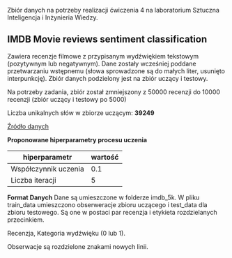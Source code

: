 Zbiór danych na potrzeby realizacji ćwiczenia 4 na laboratorium Sztuczna Inteligencja i Inżynieria Wiedzy.

## IMDB Movie reviews sentiment classification
Zawiera recenzje filmowe z przypisanym wydźwiękiem tekstowym (pozytywnym lub negatywnym). 
Dane zostały wcześniej poddane przetwarzaniu wstępnemu (słowa sprowadzone są do małych liter, usunięto interpunkcję). 
Zbiór danych podzielony jest na zbiór uczący i testowy.

Na potrzeby zadania, zbiór został zmniejszony z 50000 recenzji do 10000 recenzji (zbiór uczący i testowy po 5000)

Liczba unikalnych słów w zbiorze uczącym: **39249**

[Źródło danych](https://keras.io/datasets/#imdb-movie-reviews-sentiment-classification)


**Proponowane hiperparametry procesu uczenia**

hiperparametr | wartość
-------- | -------
Współczynnik uczenia | 0.1
Liczba iteracji | 5

**Format Danych**
Dane są umieszczone w folderze imdb_5k. 
W pliku train_data umieszczono obserweracje zbioru uczącego i test_data dla zbioru testowego. 
Są one w postaci par recenzja i etykieta rozdzielanych przecinkiem.

Recenzja, Kategoria wydźwięku (0 lub 1).

Obserwacje są rozdzielone znakami nowych linii.

